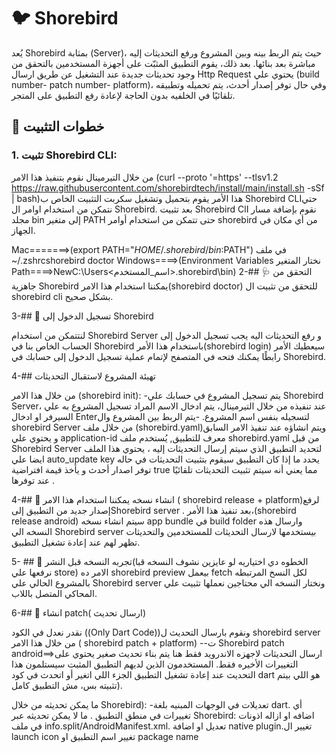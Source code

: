# 🐦 Shorebird 
يُعد Shorebird بمثابة (Server)، حيث يتم  الربط بينه وبين المشروع ورفع التحديثات إليه مباشرة بعد بنائها. بعد ذلك، يقوم التطبيق المثبّت على أجهزة المستخدمين بالتحقق من وجود تحديثات جديدة عند التشغيل عن طريق ارسال Http Request يحتوي علي (build number- patch number- platform)، وفي حال توفر إصدار أحدث، يتم تحميله وتطبيقه تلقائيًا في الخلفيه بدون الحاجة لإعادة رفع التطبيق على المتجر.

## 🔧 خطوات التثبيت

### 1. تثبيت Shorebird CLI:
من خلال التيرمينال نقوم بتنفيذ هذا الامر (curl --proto '=https' --tlsv1.2 https://raw.githubusercontent.com/shorebirdtech/install/main/install.sh -sSf | bash)هذا الأمر يقوم بتحميل وتشغيل سكربت التثبيت الخاص ب Shorebird CLIحتي نتمكن من استخدام اوامر ال Shorebird.
بعد تثبيت Shorebird ClI نقوم بإضافة مسار مجلد bin إلى متغير PATH حتى تتمكن من استخدام أوامر shorebird من أي مكان في الجهاز.

Mac=======>(export PATH="$HOME/.shorebird/bin:$PATH")  في ملف ~/.zshrcshorebird doctor
Windows====>(Environment Variables نختار المتغير Path====>NewC:\Users\<اسم_المستخدم>\.shorebird\bin)
2-## 🩺 التحقق من جاهزية Shorebird
يمكننا استخدام هذا الامر(shorebird doctor) للتحقق من تثبيت ال shorebird cli بشكل صحيح. 


3-## 🔑 تسجيل الدخول إلى Shorebird

لنتتمكن من استخدام  Shorebird Server و رفع التحديثات اليه يجب تسجيل الدخول إلى الحساب الخاص بنا  في Shorebird باستخدام  هذا الأمر(shorebird login)  سيعطيك الأمر رابطًا يمكنك فتحه في المتصفح لإتمام عملية تسجيل الدخول إلى حسابك في Shorebird.


4-## تهيئة المشروع لاستقبال التحديثات

من خلال هذا الامر (shorebird init):
-يتم تسجيل المشروع في حسابك علي Shorebird Server، عند تنفيذه من خلال التيرمينال، يتم ادخال الاسم المراد تسجيل المشروع به علي السيرفر او ادخال Enterلتسجيله بنفس اسم المشروع.
-يتم الربط بين المشروع وال shorebird Server من خلال ملف (shorebird.yaml)ويتم انشاؤه عند تنفيذ الامر السابق و يحتوي علي application-id معرف للتطبيق, يُستخدم ملف shorebird.yaml من قبل Shorebird Server لتحديد التطبيق الذي سيتم إرسال التحديثات إليه ، يحتوي هذا الملف ايضا علي  auto_update key  يحدد ما إذا كان التطبيق سيقوم بتثبيت التحديثات في حاله توفر اصدار أحدث و يأخذ قيمة افتراضية true مما يعني أنه سيتم تثبيت التحديثات تلقائيًا عند توفرها .


4-## 🚀 انشاء نسخه
يمكننا  استخدام هذا الامر ( shorebird release + platform)لرفع إصدار جديد من التطبيق إلىShorebird server .
بعد تنفيذ هذا الأمر،(shorebird release android) سيتم انشاء نسخه app bundle في build folder وارسال هذه النسخه الي Shorebird server  بيستخدمها لارسال التحديثات للمستخدمين والتحديثات تظهر لهم عند إعادة تشغيل التطبيق.

5- ## 👀 تجربه النسخه قبل النشر(الخطوه دي اختياريه لو عايزين نشوف النسخه قبا نرفعها علي store)
  الامر ده shorebird preview  بيعمل fetch لكل النسخ المرتبطه بالمشروع الحالي علي Shorebird server ونختار النسخه الي محتاجين نعملها تثبيت  علي المحاكي المتصل باللاب. 


6-## 🚀 انشاء patch( ارسال تحديث)

نقدر نعدل في الكود ((Only Dart Code))ونقوم بارسال التحديث ل shorebird server من خلال هذا الامر ( shorebird patch + platform)
--ت  Shorebird patch android==>ارسال التحديثات لاجهزه الاندرويد فقط هنا يتم بناء تحديث صغير يحتوي على التغييرات الأخيره فقط.
المستخدمون الذين لديهم التطبيق المثبت سيستلمون هذا التحديث عند إعادة تشغيل التطبيق الجزء اللي اتغير أو اتحدث في كود dart هو اللي بيتم تثبيته بس، مش التطبيق كامل).




ما يمكن تحديثه من خلال Shorebird):
-تعديلات في الوجهات المبنيه بلغة dart.
أي تغييرات في منطق التطبيق
.
ما لا يمكن تحديثه عبر Shorebird:
اضافه او ازاله اذونات في ملف info.split/AndroidManifest.xml.
تعديل او اضافة native plugin.تغيير ال launch icon
تغيير اسم التطبيق او package name




















